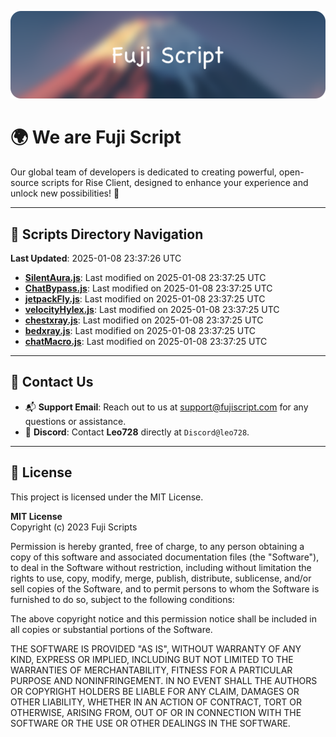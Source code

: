 ![Banner](.github/b.webp)

# 🌍 **We are Fuji Script**

Our global team of developers is dedicated to creating powerful, open-source scripts for Rise Client, designed to enhance your experience and unlock new possibilities! 🌟

---
<!-- SCRIPTS_NAVIGATION_START -->
## 📂 **Scripts Directory Navigation**

**Last Updated**: 2025-01-08 23:37:26 UTC

- **[SilentAura.js](scripts/SilentAura.js)**: Last modified on 2025-01-08 23:37:25 UTC
- **[ChatBypass.js](scripts/ChatBypass.js)**: Last modified on 2025-01-08 23:37:25 UTC
- **[jetpackFly.js](scripts/jetpackFly.js)**: Last modified on 2025-01-08 23:37:25 UTC
- **[velocityHylex.js](scripts/velocityHylex.js)**: Last modified on 2025-01-08 23:37:25 UTC
- **[chestxray.js](scripts/chestxray.js)**: Last modified on 2025-01-08 23:37:25 UTC
- **[bedxray.js](scripts/bedxray.js)**: Last modified on 2025-01-08 23:37:25 UTC
- **[chatMacro.js](scripts/chatMacro.js)**: Last modified on 2025-01-08 23:37:25 UTC

<!-- SCRIPTS_NAVIGATION_END -->

---

## 💬 **Contact Us**  
- 📬 **Support Email**: Reach out to us at [support@fujiscript.com](mailto:support@fujiscript.com) for any questions or assistance.  
- 💬 **Discord**: Contact **Leo728** directly at `Discord@leo728`.

---

## 📜 **License**

This project is licensed under the MIT License.  

**MIT License**  
Copyright (c) 2023 Fuji Scripts  

Permission is hereby granted, free of charge, to any person obtaining a copy of this software and associated documentation files (the "Software"), to deal in the Software without restriction, including without limitation the rights to use, copy, modify, merge, publish, distribute, sublicense, and/or sell copies of the Software, and to permit persons to whom the Software is furnished to do so, subject to the following conditions:  

The above copyright notice and this permission notice shall be included in all copies or substantial portions of the Software.  

THE SOFTWARE IS PROVIDED "AS IS", WITHOUT WARRANTY OF ANY KIND, EXPRESS OR IMPLIED, INCLUDING BUT NOT LIMITED TO THE WARRANTIES OF MERCHANTABILITY, FITNESS FOR A PARTICULAR PURPOSE AND NONINFRINGEMENT. IN NO EVENT SHALL THE AUTHORS OR COPYRIGHT HOLDERS BE LIABLE FOR ANY CLAIM, DAMAGES OR OTHER LIABILITY, WHETHER IN AN ACTION OF CONTRACT, TORT OR OTHERWISE, ARISING FROM, OUT OF OR IN CONNECTION WITH THE SOFTWARE OR THE USE OR OTHER DEALINGS IN THE SOFTWARE.  
